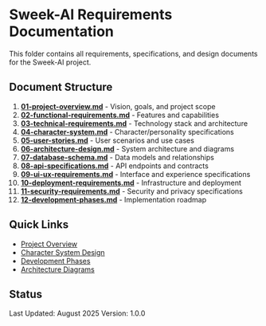 # Sweek-AI Requirements Documentation

This folder contains all requirements, specifications, and design documents for the Sweek-AI project.

## Document Structure

1. **[01-project-overview.md](./01-project-overview.md)** - Vision, goals, and project scope
2. **[02-functional-requirements.md](./02-functional-requirements.md)** - Features and capabilities
3. **[03-technical-requirements.md](./03-technical-requirements.md)** - Technology stack and architecture
4. **[04-character-system.md](./04-character-system.md)** - Character/personality specifications
5. **[05-user-stories.md](./05-user-stories.md)** - User scenarios and use cases
6. **[06-architecture-design.md](./06-architecture-design.md)** - System architecture and diagrams
7. **[07-database-schema.md](./07-database-schema.md)** - Data models and relationships
8. **[08-api-specifications.md](./08-api-specifications.md)** - API endpoints and contracts
9. **[09-ui-ux-requirements.md](./09-ui-ux-requirements.md)** - Interface and experience specifications
10. **[10-deployment-requirements.md](./10-deployment-requirements.md)** - Infrastructure and deployment
11. **[11-security-requirements.md](./11-security-requirements.md)** - Security and privacy specifications
12. **[12-development-phases.md](./12-development-phases.md)** - Implementation roadmap

## Quick Links

- [Project Overview](./01-project-overview.md)
- [Character System Design](./04-character-system.md)
- [Development Phases](./12-development-phases.md)
- [Architecture Diagrams](./assets/)

## Status

Last Updated: August 2025
Version: 1.0.0
